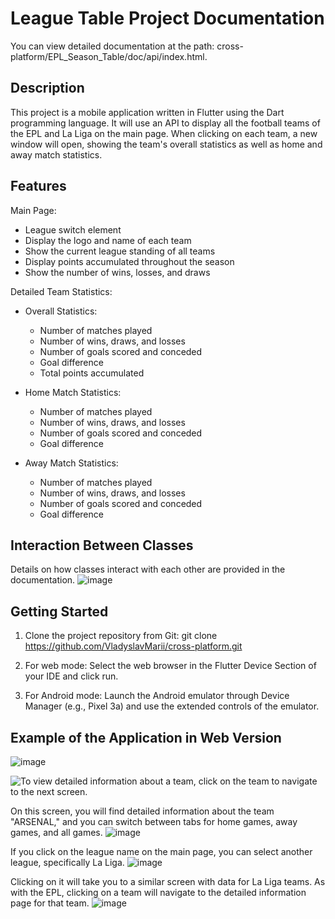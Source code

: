 # League Table Project Documentation

You can view detailed documentation at the path: cross-platform/EPL_Season_Table/doc/api/index.html.

## Description
This project is a mobile application written in Flutter using the Dart programming language. It will use an API to display all the football teams of the EPL and La Liga on the main page. When clicking on each team, a new window will open, showing the team's overall statistics as well as home and away match statistics.

## Features
Main Page:
- League switch element
- Display the logo and name of each team
- Show the current league standing of all teams
- Display points accumulated throughout the season
- Show the number of wins, losses, and draws

Detailed Team Statistics:
- Overall Statistics:
  - Number of matches played
  - Number of wins, draws, and losses
  - Number of goals scored and conceded
  - Goal difference
  - Total points accumulated

- Home Match Statistics:
  - Number of matches played
  - Number of wins, draws, and losses
  - Number of goals scored and conceded
  - Goal difference

- Away Match Statistics:
  - Number of matches played
  - Number of wins, draws, and losses
  - Number of goals scored and conceded
  - Goal difference

## Interaction Between Classes
Details on how classes interact with each other are provided in the documentation.
![image](https://github.com/VladyslavMarii/SoccerSeasonTable/assets/64550027/e7e05510-7c3a-4833-bfea-ba86bc99bcc7)

## Getting Started
1. Clone the project repository from Git:
git clone https://github.com/VladyslavMarii/cross-platform.git

2. For web mode: Select the web browser in the Flutter Device Section of your IDE and click run.
3. For Android mode: Launch the Android emulator through Device Manager (e.g., Pixel 3a) and use the extended controls of the emulator.

## Example of the Application in Web Version
![image](https://github.com/VladyslavMarii/SoccerSeasonTable/assets/64550027/c0955b4a-f56b-4dd9-ab43-935dac057439)

![To view detailed information about a team, click on the team to navigate to the next screen.](https://github.com/VladyslavMarii/SoccerSeasonTable/assets/64550027/809813e3-74ab-4458-8abc-5e2ba5e5e4f7)

On this screen, you will find detailed information about the team "ARSENAL," and you can switch between tabs for home games, away games, and all games.
![image](https://github.com/VladyslavMarii/SoccerSeasonTable/assets/64550027/d4152455-3b0b-44ba-a23f-2b45b8a72d1c)

If you click on the league name on the main page, you can select another league, specifically La Liga. 
![image](https://github.com/VladyslavMarii/SoccerSeasonTable/assets/64550027/f965b37b-3c6f-4807-9e18-427be046bb81)

Clicking on it will take you to a similar screen with data for La Liga teams. As with the EPL, clicking on a team will navigate to the detailed information page for that team.
![image](https://github.com/VladyslavMarii/SoccerSeasonTable/assets/64550027/678ff549-8be0-4ad8-a40b-600ccf9f4584)

